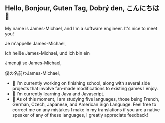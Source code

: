 ## Hello, Bonjour, Guten Tag, Dobrý den, こんにちは👋

My name is James-Michael, and I'm a software engineer. It's nice to meet you!

Je m'appelle James-Michael,

Ich heiße James-Michael, und ich bin ein

Jmenuji se James-Michael,

僕の名前わJames-Michael,

- 🔭 I’m currently working on finishing school, along with several side projects that involve fan-made modifications to existing games I enjoy.
- 🌱 I’m currently learning Java and Javascript.
- 💬 As of this moment, I am studying five languages, those being French, German, Czech, Japanese, and American Sign Language. Feel free to correct me on any mistakes I make in my translations if you are a native speaker of any of these languages, I greatly appreciate feedback!

<!--
**PrinceDrowsy/PrinceDrowsy** is a ✨ _special_ ✨ repository because its `README.md` (this file) appears on your GitHub profile.

Here are some ideas to get you started:

- 🔭 I’m currently working on ...
- 🌱 I’m currently learning ...
- 👯 I’m looking to collaborate on ...
- 🤔 I’m looking for help with ...
- 💬 Ask me about ...
- 📫 How to reach me: ...
- 😄 Pronouns: ...
- ⚡ Fun fact: ...
-->
